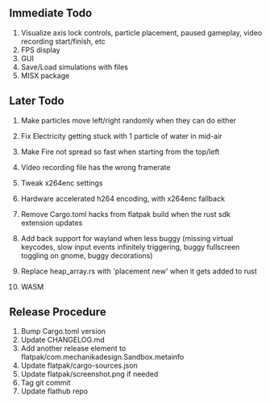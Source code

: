 ## Immediate Todo
1. Visualize axis lock controls, particle placement, paused gameplay, video recording start/finish, etc
2. FPS display
3. GUI
4. Save/Load simulations with files
5. MISX package

## Later Todo
1. Make particles move left/right randomly when they can do either
2. Fix Electricity getting stuck with 1 particle of water in mid-air
3. Make Fire not spread so fast when starting from the top/left

4. Video recording file has the wrong framerate
5. Tweak x264enc settings
6. Hardware accelerated h264 encoding, with x264enc fallback

7. Remove Cargo.toml hacks from flatpak build when the rust sdk extension updates

8. Add back support for wayland when less buggy (missing virtual keycodes, slow input events infinitely triggering, buggy fullscreen toggling on gnome, buggy decorations)
9. Replace heap_array.rs with 'placement new' when it gets added to rust
10. WASM

## Release Procedure
1. Bump Cargo.toml version
2. Update CHANGELOG.md
3. Add another release element to flatpak/com.mechanikadesign.Sandbox.metainfo
4. Update flatpak/cargo-sources.json
5. Update flatpak/screenshot.png if needed
6. Tag git commit
7. Update flathub repo